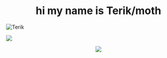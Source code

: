 <h1 align="center">hi my name is Terik/moth
 </h1>
<p align="left"> <img src="https://komarev.com/ghpvc/?username=TerikKek" alt="Terik" /> </p>

![](https://hit.yhype.me/github/profile?user_id=64386820)

<p align="center">
  <img src="https://github-profile-trophy.vercel.app/?username=TerikKek&theme=nord&margin-w=15&margin-h=15&column=7" />
</p>

